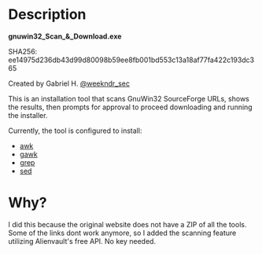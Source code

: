 # Description

**gnuwin32_Scan_&_Download.exe**

SHA256: ee14975d236db43d99d80098b59ee8fb001bd553c13a18af77fa422c193dc365

Created by Gabriel H. [@weekndr_sec](https://github.com/ndr-repo)

This is an installation tool that scans GnuWin32 SourceForge URLs, shows the results, then prompts for approval to proceed downloading and running the installer.

Currently, the tool is configured to install:
- [awk](https://gnuwin32.sourceforge.net/packages/gawk.htm)
- [gawk](https://gnuwin32.sourceforge.net/packages/gawk.htm)
- [grep](https://gnuwin32.sourceforge.net/packages/grep.htm)
- [sed](https://gnuwin32.sourceforge.net/packages/sed.htm)
  
# Why?

I did this because the original website does not have a ZIP of all the tools. Some of the links dont work anymore, so I added the scanning feature utilizing Alienvault's free API. No key needed.